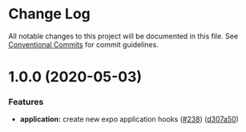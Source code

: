 # Change Log

All notable changes to this project will be documented in this file.
See [Conventional Commits](https://conventionalcommits.org) for commit guidelines.

# 1.0.0 (2020-05-03)


### Features

* **application:** create new expo application hooks ([#238](https://github.com/bycedric/use-expo/issues/238)) ([d307a50](https://github.com/bycedric/use-expo/commit/d307a50b8b05dceef99f8327a32bd3afa5b79091))
